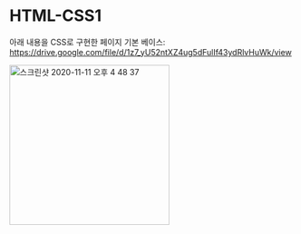 # HTML-CSS1

아래 내용을 CSS로 구현한 페이지
기본 베이스: https://drive.google.com/file/d/1z7_yU52ntXZ4ug5dFulIf43ydRlvHuWk/view

<img width="282" alt="스크린샷 2020-11-11 오후 4 48 37" src="https://user-images.githubusercontent.com/62088584/98784064-dfb94c80-243d-11eb-90d0-b60802919100.png">
